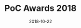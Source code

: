 ---
title: 'PoC Awards 2018'
image_path: /assets/images/previous_events/community_awards_2018.jpg
date: 2018-10-22
---